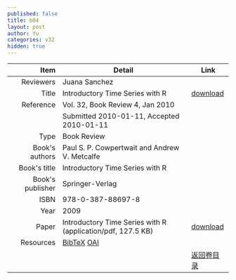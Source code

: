 ```yaml
---
published: false
title: b04
layout: post
author: Yu
categories: v32
hidden: true
---
```


| Item | Detail | Link |
|---:|---|---|
| Reviewers | Juana Sanchez| |
| Title |Introductory Time Series with R | [download](http://www.jstatsoft.org/v32/b04/paper) |
| Reference |Vol. 32, Book Review 4, Jan 2010 | |
| | Submitted 2010-01-11, Accepted 2010-01-11| | 
| Type | Book Review| |
| Book's authors | Paul S. P. Cowpertwait and Andrew V. Metcalfe| |
| Book's title | Introductory Time Series with R| |
| Book's publisher | Springer-Verlag| |
| ISBN | 978-0-387-88697-8| |
| Year | 2009| |
| Paper | Introductory Time Series with R  (application/pdf, 127.5 KB)| [download](http://www.jstatsoft.org/v32/b04/paper) |
| Resources | [BibTeX](http://www.jstatsoft.org/v32/b04/bibtex) [OAI](http://www.jstatsoft.org/oai?verb=GetRecord&identifier=oai.jstatsoft/v32/b04&prefix=oai_dc)| |
| |  | [返回卷目录]({{site.baseurl}}/volume/v32.html) |
